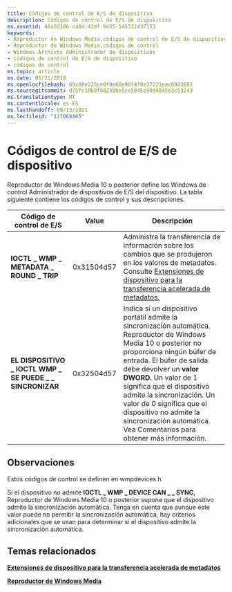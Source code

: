 ```yaml
---
title: Códigos de control de E/S de dispositivo
description: Códigos de control de E/S de dispositivo
ms.assetid: 46a5d166-ca8d-42df-9455-145332437153
keywords:
- Reproductor de Windows Media,códigos de control de E/S de dispositivo
- Reproductor de Windows Media,códigos de control
- Windows Archivos Administrador de dispositivos
- códigos de control de E/S de dispositivo
- códigos de control
ms.topic: article
ms.date: 05/31/2018
ms.openlocfilehash: 69c00e235ce0f0e68e98f4f0e37221eac0903682
ms.sourcegitcommit: d75fc10b9f0825bbe5ce5045c90d4045e3c53243
ms.translationtype: MT
ms.contentlocale: es-ES
ms.lasthandoff: 09/13/2021
ms.locfileid: "127068465"
---
```

# <a name="device-io-control-codes"></a>Códigos de control de E/S de dispositivo

Reproductor de Windows Media 10 o posterior define los Windows de control Administrador de dispositivos de E/S del dispositivo. La tabla siguiente contiene los códigos de control y sus descripciones.



| Código de control de E/S                      | Value      | Descripción                                                                                                                                                                                                                                                                                                                                                                  |
|---------------------------------------|------------|------------------------------------------------------------------------------------------------------------------------------------------------------------------------------------------------------------------------------------------------------------------------------------------------------------------------------------------------------------------------------|
| **IOCTL \_ WMP \_ METADATA \_ ROUND \_ TRIP** | 0x31504d57 | Administra la transferencia de información sobre los cambios que se produjeron en los valores de metadatos. Consulte [Extensiones de dispositivo para la transferencia acelerada de metadatos.](device-extensions-for-accelerated-metadata-transfer.md)                                                                                                                                                                          |
| **EL DISPOSITIVO \_ IOCTL WMP \_ SE PUEDE \_ \_ SINCRONIZAR**     | 0x32504d57 | Indica si un dispositivo portátil admite la sincronización automática. Reproductor de Windows Media 10 o posterior no proporciona ningún búfer de entrada. El búfer de salida debe devolver un **valor DWORD.** Un valor de 1 significa que el dispositivo admite la sincronización. Un valor de 0 significa que el dispositivo no admite la sincronización automática.<br/> Vea Comentarios para obtener más información.<br/> |



 

## <a name="remarks"></a>Observaciones

Estos códigos de control se definen en wmpdevices.h.

Si el dispositivo no admite **IOCTL \_ WMP \_ DEVICE CAN \_ \_ SYNC**, Reproductor de Windows Media 10 o posterior supone que el dispositivo admite la sincronización automática. Tenga en cuenta que aunque este valor puede no permitir la sincronización automática, hay criterios adicionales que se usan para determinar si el dispositivo admite la sincronización automática.

## <a name="related-topics"></a>Temas relacionados

<dl> <dt>

[**Extensiones de dispositivo para la transferencia acelerada de metadatos**](device-extensions-for-accelerated-metadata-transfer.md)
</dt> <dt>

[**Reproductor de Windows Media**](windows-media-player.md)
</dt> </dl>

 

 





